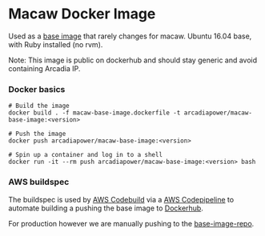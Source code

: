 # Macaw Docker Image

Used as a [base image](https://github.com/ArcadiaPower/utility-scrapers/blob/staging/Dockerfile#L1) that rarely changes for macaw. Ubuntu 16.04 base, with Ruby installed (no rvm).

Note: This image is public on dockerhub and should stay generic and avoid containing Arcadia IP.

### Docker basics
```
# Build the image
docker build . -f macaw-base-image.dockerfile -t arcadiapower/macaw-base-image:<version>

# Push the image
docker push arcadiapower/macaw-base-image:<version>

# Spin up a container and log in to a shell
docker run -it --rm push arcadiapower/macaw-base-image:<version> bash
```

### AWS buildspec

The buildspec is used by [AWS Codebuild](https://aws.amazon.com/codebuild/) via a [AWS Codepipeline](https://aws.amazon.com/codepipeline/) to automate building a pushing the base image to [Dockerhub](https://hub.docker.com/).

For production however we are manually pushing to the [base-image-repo](https://hub.docker.com/r/arcadiapower/macaw-base-image).
